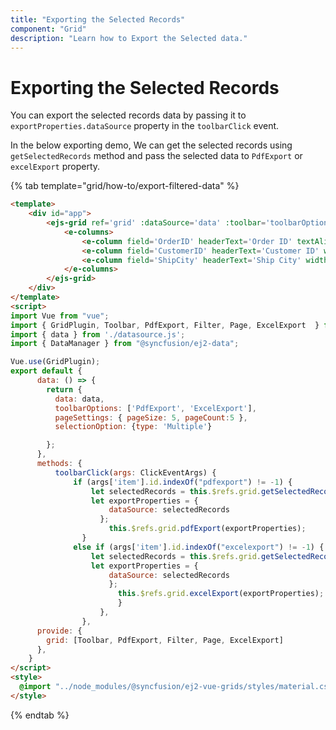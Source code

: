 ```yaml
---
title: "Exporting the Selected Records"
component: "Grid"
description: "Learn how to Export the Selected data."
---
```


# Exporting the Selected Records

You can export the selected records data by passing it to `exportProperties.dataSource` property in the `toolbarClick` event.

In the below exporting demo, We can get the selected records using `getSelectedRecords` method and pass the selected data to `PdfExport` or `excelExport` property.

{% tab template="grid/how-to/export-filtered-data" %}

```html
<template>
    <div id="app">
        <ejs-grid ref='grid' :dataSource='data' :toolbar='toolbarOptions' :allowPaging='true' :allowFiltering='true' :allowPdfExport='true' :allowExcelExport='true' :pageSettings='pageSettings' :toolbarClick='toolbarClick' :selectionSettings='selectionOption'>
            <e-columns>
                <e-column field='OrderID' headerText='Order ID' textAlign='Right' width=100></e-column>
                <e-column field='CustomerID' headerText='Customer ID' width=150></e-column>
                <e-column field='ShipCity' headerText='Ship City' width=150></e-column>
            </e-columns>
        </ejs-grid>
    </div>
</template>
<script>
import Vue from "vue";
import { GridPlugin, Toolbar, PdfExport, Filter, Page, ExcelExport  } from "@syncfusion/ej2-vue-grids";
import { data } from './datasource.js';
import { DataManager } from "@syncfusion/ej2-data";

Vue.use(GridPlugin);
export default {
      data: () => {
        return {
          data: data,
          toolbarOptions: ['PdfExport', 'ExcelExport'],
          pageSettings: { pageSize: 5, pageCount:5 },
          selectionOption: {type: 'Multiple'}

        };
      },
      methods: {
          toolbarClick(args: ClickEventArgs) {
              if (args['item'].id.indexOf("pdfexport") != -1) {
                  let selectedRecords = this.$refs.grid.getSelectedRecords();
                  let exportProperties = {
                      dataSource: selectedRecords
                    };
                      this.$refs.grid.pdfExport(exportProperties);
                }
              else if (args['item'].id.indexOf("excelexport") != -1) {
                  let selectedRecords = this.$refs.grid.getSelectedRecords();
                  let exportProperties = {
                      dataSource: selectedRecords
                      };
                        this.$refs.grid.excelExport(exportProperties);
                        }
                    },
                },
      provide: {
        grid: [Toolbar, PdfExport, Filter, Page, ExcelExport]
      },
    }
</script>
<style>
  @import "../node_modules/@syncfusion/ej2-vue-grids/styles/material.css";
</style>
```

{% endtab %}